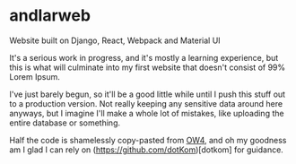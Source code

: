 # andlarweb
Website built on Django, React, Webpack and Material UI

It's a serious work in progress, and it's mostly a learning experience, but this is what will culminate into my first website that doesn't consist of 99% Lorem Ipsum.

I've just barely begun, so it'll be a good little while until I push this stuff out to a production version. Not really keeping any sensitive data around here anyways, but I imagine I'll make a whole lot of mistakes, like uploading the entire database or something.

Half the code is shamelessly copy-pasted from [OW4](https://github.com/dotKom/onlineweb4), and oh my goodness am I glad I can rely on (https://github.com/dotKom)[dotkom] for guidance.
